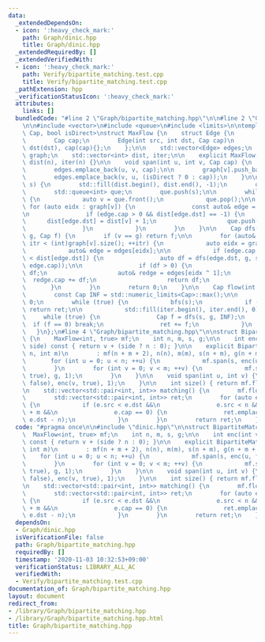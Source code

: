 ```yaml
---
data:
  _extendedDependsOn:
  - icon: ':heavy_check_mark:'
    path: Graph/dinic.hpp
    title: Graph/dinic.hpp
  _extendedRequiredBy: []
  _extendedVerifiedWith:
  - icon: ':heavy_check_mark:'
    path: Verify/bipartite_matching.test.cpp
    title: Verify/bipartite_matching.test.cpp
  _pathExtension: hpp
  _verificationStatusIcon: ':heavy_check_mark:'
  attributes:
    links: []
  bundledCode: "#line 2 \"Graph/bipartite_matching.hpp\"\n\n#line 2 \"Graph/dinic.hpp\"\
    \n\n#include <vector>\n#include <queue>\n#include <limits>\n\ntemplate <class\
    \ Cap, bool isDirect>\nstruct MaxFlow {\n    struct Edge {\n        int src, dst;\n\
    \        Cap cap;\n        Edge(int src, int dst, Cap cap)\n            : src(src),\
    \ dst(dst), cap(cap){};\n    };\n\n    std::vector<Edge> edges;\n    std::vector<std::vector<int>>\
    \ graph;\n    std::vector<int> dist, iter;\n\n    explicit MaxFlow(int n) : graph(n),\
    \ dist(n), iter(n) {}\n\n    void span(int u, int v, Cap cap) {\n        graph[u].push_back(edges.size());\n\
    \        edges.emplace_back(u, v, cap);\n\n        graph[v].push_back(edges.size());\n\
    \        edges.emplace_back(v, u, (isDirect ? 0 : cap));\n    }\n\n    void bfs(int\
    \ s) {\n        std::fill(dist.begin(), dist.end(), -1);\n        dist[s] = 0;\n\
    \        std::queue<int> que;\n        que.push(s);\n\n        while (!que.empty())\
    \ {\n            auto v = que.front();\n            que.pop();\n\n           \
    \ for (auto eidx : graph[v]) {\n                const auto& edge = edges[eidx];\n\
    \n                if (edge.cap > 0 && dist[edge.dst] == -1) {\n              \
    \      dist[edge.dst] = dist[v] + 1;\n                    que.push(edge.dst);\n\
    \                }\n            }\n        }\n    }\n\n    Cap dfs(int v, int\
    \ g, Cap f) {\n        if (v == g) return f;\n\n        for (auto& itr = iter[v];\
    \ itr < (int)graph[v].size(); ++itr) {\n            auto eidx = graph[v][itr];\n\
    \            auto& edge = edges[eidx];\n\n            if (edge.cap > 0 && dist[v]\
    \ < dist[edge.dst]) {\n                auto df = dfs(edge.dst, g, std::min(f,\
    \ edge.cap));\n\n                if (df > 0) {\n                    edge.cap -=\
    \ df;\n                    auto& redge = edges[eidx ^ 1];\n                  \
    \  redge.cap += df;\n                    return df;\n                }\n     \
    \       }\n        }\n        return 0;\n    }\n\n    Cap flow(int s, int g) {\n\
    \        const Cap INF = std::numeric_limits<Cap>::max();\n\n        Cap ret =\
    \ 0;\n        while (true) {\n            bfs(s);\n            if (dist[g] < 0)\
    \ return ret;\n\n            std::fill(iter.begin(), iter.end(), 0);\n       \
    \     while (true) {\n                Cap f = dfs(s, g, INF);\n              \
    \  if (f == 0) break;\n                ret += f;\n            }\n        }\n \
    \   }\n};\n#line 4 \"Graph/bipartite_matching.hpp\"\n\nstruct BipartiteMatching\
    \ {\n    MaxFlow<int, true> mf;\n    int n, m, s, g;\n\n    int enc(int v, bool\
    \ side) const { return v + (side ? n : 0); }\n\n    explicit BipartiteMatching(int\
    \ n, int m)\n        : mf(n + m + 2), n(n), m(m), s(n + m), g(n + m + 1) {\n \
    \       for (int u = 0; u < n; ++u) {\n            mf.span(s, enc(u, false), 1);\n\
    \        }\n        for (int v = 0; v < m; ++v) {\n            mf.span(enc(v,\
    \ true), g, 1);\n        }\n    }\n\n    void span(int u, int v) {\n        mf.span(enc(u,\
    \ false), enc(v, true), 1);\n    }\n\n    int size() { return mf.flow(s, g); }\n\
    \n    std::vector<std::pair<int, int>> matching() {\n        mf.flow(s, g);\n\n\
    \        std::vector<std::pair<int, int>> ret;\n        for (auto e : mf.edges)\
    \ {\n            if (e.src < e.dst &&\n                e.src < n && e.dst < n\
    \ + m &&\n                e.cap == 0) {\n                ret.emplace_back(e.src,\
    \ e.dst - n);\n            }\n        }\n        return ret;\n    }\n};\n"
  code: "#pragma once\n\n#include \"dinic.hpp\"\n\nstruct BipartiteMatching {\n  \
    \  MaxFlow<int, true> mf;\n    int n, m, s, g;\n\n    int enc(int v, bool side)\
    \ const { return v + (side ? n : 0); }\n\n    explicit BipartiteMatching(int n,\
    \ int m)\n        : mf(n + m + 2), n(n), m(m), s(n + m), g(n + m + 1) {\n    \
    \    for (int u = 0; u < n; ++u) {\n            mf.span(s, enc(u, false), 1);\n\
    \        }\n        for (int v = 0; v < m; ++v) {\n            mf.span(enc(v,\
    \ true), g, 1);\n        }\n    }\n\n    void span(int u, int v) {\n        mf.span(enc(u,\
    \ false), enc(v, true), 1);\n    }\n\n    int size() { return mf.flow(s, g); }\n\
    \n    std::vector<std::pair<int, int>> matching() {\n        mf.flow(s, g);\n\n\
    \        std::vector<std::pair<int, int>> ret;\n        for (auto e : mf.edges)\
    \ {\n            if (e.src < e.dst &&\n                e.src < n && e.dst < n\
    \ + m &&\n                e.cap == 0) {\n                ret.emplace_back(e.src,\
    \ e.dst - n);\n            }\n        }\n        return ret;\n    }\n};\n"
  dependsOn:
  - Graph/dinic.hpp
  isVerificationFile: false
  path: Graph/bipartite_matching.hpp
  requiredBy: []
  timestamp: '2020-11-03 10:32:53+09:00'
  verificationStatus: LIBRARY_ALL_AC
  verifiedWith:
  - Verify/bipartite_matching.test.cpp
documentation_of: Graph/bipartite_matching.hpp
layout: document
redirect_from:
- /library/Graph/bipartite_matching.hpp
- /library/Graph/bipartite_matching.hpp.html
title: Graph/bipartite_matching.hpp
---
```

